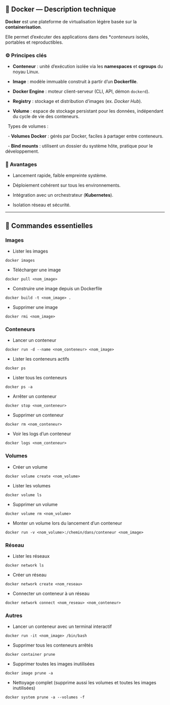 ## 🐳 Docker — Description technique



**Docker** est une plateforme de virtualisation légère basée sur la **containerisation**.  

Elle permet d’exécuter des applications dans des **conteneurs* isolés, portables et reproductibles.



### ⚙️ Principes clés

- **Conteneur** : unité d’exécution isolée via les **namespaces** et **cgroups** du noyau Linux.  

- **Image** : modèle immuable construit à partir d’un **Dockerfile**.  

- **Docker Engine** : moteur client-serveur (CLI, API, démon `dockerd`).  

- **Registry** : stockage et distribution d’images (ex. *Docker Hub*).

- **Volume** : espace de stockage persistant pour les données, indépendant du cycle de vie des conteneurs.

&nbsp; Types de volumes :

&nbsp; - **Volumes Docker** : gérés par Docker, faciles à partager entre conteneurs.  

&nbsp; - **Bind mounts** : utilisent un dossier du système hôte, pratique pour le développement.



### 🧩 Avantages

- Lancement rapide, faible empreinte système.  

- Déploiement cohérent sur tous les environnements.  

- Intégration avec un orchestrateur (**Kubernetes**).

- Isolation réseau et sécurité.



---



## 🔹 Commandes essentielles



### Images



- Lister les images

```docker images```



- Télécharger une image

```docker pull <nom_image>```



- Construire une image depuis un Dockerfile

```docker build -t <nom_image> .```



- Supprimer une image

```docker rmi <nom_image>```



### Conteneurs



- Lancer un conteneur

```docker run -d --name <nom_conteneur> <nom_image>```



- Lister les conteneurs actifs

```docker ps```



- Lister tous les conteneurs

```docker ps -a```



- Arrêter un conteneur

```docker stop <nom_conteneur>```



- Supprimer un conteneur

```docker rm <nom_conteneur>```



- Voir les logs d’un conteneur

```docker logs <nom_conteneur>```



### Volumes



- Créer un volume

```docker volume create <nom_volume>```



- Lister les volumes

```docker volume ls```



- Supprimer un volume

```docker volume rm <nom_volume>```



- Monter un volume lors du lancement d’un conteneur

```docker run -v <nom_volume>:/chemin/dans/conteneur <nom_image>```



### Réseau



- Lister les réseaux

```docker network ls```



- Créer un réseau

```docker network create <nom_reseau>```



- Connecter un conteneur à un réseau

```docker network connect <nom_reseau> <nom_conteneur>```



### Autres



- Lancer un conteneur avec un terminal interactif

```docker run -it <nom_image> /bin/bash```



- Supprimer tous les conteneurs arrêtés

```docker container prune```



- Supprimer toutes les images inutilisées

```docker image prune -a```



- Nettoyage complet (supprime aussi les volumes et toutes les images inutilisées)

```docker system prune -a --volumes -f```

